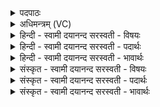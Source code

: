 <details><summary>पदपाठः</summary>

मि॒त्रः। च॒। मे॒। इन्द्रः॑। च॒। मे॒। वरु॑णः। च॒। मे। इन्द्रः॑। च॒। मे॒। धा॒ता। च॒। मे॒। इन्द्रः॑। च॒। मे॒। त्वष्टा॑। च॒। मे॒। इन्द्रः॑। च॒। मे॒। म॒रुतः। च॒। मे॒। इन्द्रः॑। च॒। मे॒। विश्वेः॑। च॒। मे॒। दे॒वाः। इन्द्रः॑। च॒। मे॒। य॒ज्ञेन॑। क॒ल्प॒न्ता॒म्। १७।
</details>

<details><summary>अधिमन्त्रम् (VC)</summary>

- मित्रश्वर्य्यसहित आत्मा देवता
- देवा ऋषयः
- स्वराट् शक्वरी
- धैवतः
</details>

<details><summary>हिन्दी - स्वामी दयानन्द सरस्वती  - विषयः</summary>

फिर उसी विषय को अगले मन्त्र में कहा है ॥
</details>

<details><summary>हिन्दी - स्वामी दयानन्द सरस्वती  - पदार्थः</summary>

पदार्थान्वयभाषाः -  (मे) मेरा (मित्रः) प्राण अर्थात् हृदय में रहनेवाला पवन (च) और समान नाभिस्थ पवन (मे) मेरा (इन्द्रः) बिजुलीरूप अग्नि (च) और तेज (मे) मेरा (वरुणः) उदान अर्थात् कण्ठ में रहनेवाला पवन (च) और समस्त शरीर में विचरने हारा पवन (मे) मेरा (इन्द्रः) सूर्य (च) और धारणाकर्षण (मे) मेरा (धाता) धारण करनेहारा (च) और धीरज (मे) मेरा (इन्द्रः) परम ऐश्वर्य का प्राप्त करानेवाला (च) और न्याययुक्त पुरुषार्थ (मे) मेरा (त्वष्टा) पदार्थों को छिन्न-भिन्न करनेवाला अग्नि (च) और शिल्प अर्थात् कारीगरी (मे) मेरा (इन्द्रः) शत्रुओं को विदीर्ण करनेहारा राजा (च) तथा कारीगरी (मे) मेरे (मरुतः) इस ब्रह्माण्ड में रहनेवाले अन्य पवन (च) और शरीर के धातु (मे) मेरी (इन्द्रः) सर्वत्र व्यापक बिजुली (च) और उसका काम (मे) मेरे (विश्वे) समस्त पदार्थ (च) और सर्वस्व (देवाः) उत्तम गुणयुक्त पृथिवी आदि (मे) मेरे लिये (इन्द्रः) परम ऐश्वर्य का दाता (च) और उसका उपयोग ये सब (यज्ञेन) पवन की विद्या के विधान करने से (कल्पन्ताम्) समर्थ होवें ॥१७ ॥
</details>

<details><summary>हिन्दी - स्वामी दयानन्द सरस्वती  - भावार्थः</summary>

भावार्थभाषाः -  मनुष्य प्राण और बिजुली की विद्या को जान और इनकी सब जगह सब ओर से व्याप्ति को जानकर अपने बहुत [दीर्घ] जीवन को सिद्ध करें ॥१७ ॥
</details>

<details><summary>संस्कृत - स्वामी दयानन्द सरस्वती  - विषयः</summary>

पुनस्तमेव विषयमाह ॥
</details>

<details><summary>संस्कृत - स्वामी दयानन्द सरस्वती  - पदार्थः</summary>

पदार्थान्वयभाषाः -  मे मित्रश्च म इन्द्रश्च मे वरुणश्च म इन्द्रश्च मे धाता च म इन्द्रश्च मे त्वष्टा च म इन्द्रश्च मे मरुतश्च म इन्द्रश्च मे विश्वे च देवा म इन्द्रश्च यज्ञेन कल्पन्ताम् ॥१७ ॥
</details>

<details><summary>संस्कृत - स्वामी दयानन्द सरस्वती  - भावार्थः</summary>

भावार्थभाषाः -  मनुष्याः प्राणविद्युद्विद्यां विज्ञायैतयोः सर्वत्राभिव्याप्तिं च ज्ञात्वा दीर्घजीवनं सम्पादयेयुः ॥१७ ॥
</details>